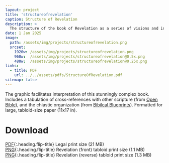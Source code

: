 ```yaml
---
layout: project
title: 'structureofrevelation'
caption: Structure of Revelation
description: >
  The structure of the book of Revelation as a series of visions and interludes.
date: 1 Jan 2025
image: 
  path: /assets/img/projects/structureofrevelation.png
  srcset: 
    1920w: /assets/img/projects/structureofrevelation.png
    960w:  /assets/img/projects/structureofrevelation@0,5x.png
    480w:  /assets/img/projects/structureofrevelation@0,25x.png
links:
  - title: PDF
    url: ../../assets/pdfs/StructureOfRevelation.pdf
sitemap: false
---
```


The graphic facilitates interpretation of this stunningly complex book. Includes a tabulation of cross-references with other scripture (from [Open Bible](https://www.openbible.info/labs/cross-references/)), and the chiastic organization (from [Bibilcal Blueprints](https://revelation.biblicalblueprints.com/home)). Formatted for large, tabloid-size paper (11x17 in).

# Download
[PDF](../assets/pdfs/StructureOfRevelation.pdf){:.heading.flip-title} <span class="icon-file-pdf"></span> Legal print size (21 MB)  
[PNG](../assets/img/projects/7churchesofrevelation.png){:.heading.flip-title} <span class="icon-file-picture"></span> Revelation (front) tabloid print size (1.1 MB)  
[PNG](../assets/img/projects/structureofrevelation.png){:.heading.flip-title} <span class="icon-file-picture"></span> Revelation (reverse) tabloid print size (1.3 MB)
